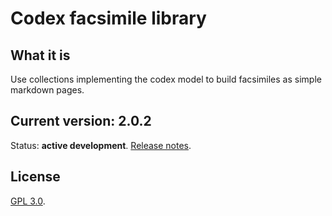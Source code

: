 # Codex facsimile library

## What it is

Use collections implementing the codex model to build facsimiles as simple markdown pages.

## Current version:  2.0.2

Status: **active development**. [Release notes](releases.md).


## License

[GPL 3.0](https://opensource.org/licenses/gpl-3.0.html).
